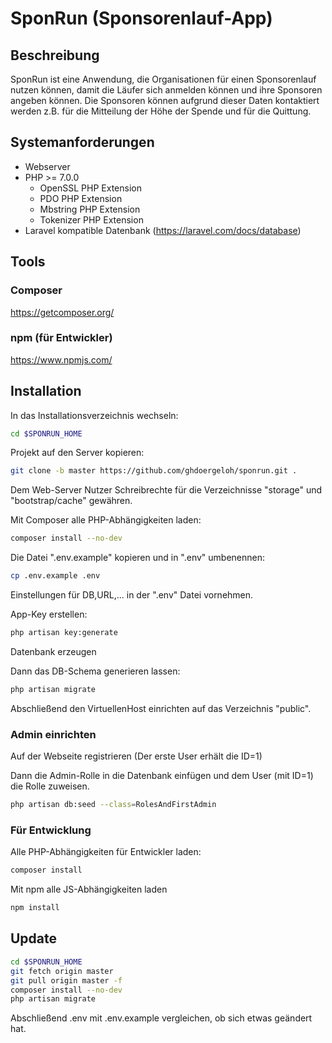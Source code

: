 # SponRun (Sponsorenlauf-App)

## Beschreibung
SponRun ist eine Anwendung, die Organisationen für einen Sponsorenlauf nutzen können, damit die Läufer sich anmelden können und ihre Sponsoren angeben können. Die Sponsoren können aufgrund dieser Daten kontaktiert werden z.B. für die Mitteilung der Höhe der Spende und für die Quittung.

## Systemanforderungen
- Webserver
- PHP >= 7.0.0
  - OpenSSL PHP Extension
  - PDO PHP Extension
  - Mbstring PHP Extension
  - Tokenizer PHP Extension
- Laravel kompatible Datenbank (<https://laravel.com/docs/database>)

## Tools
### Composer
<https://getcomposer.org/>

### npm (für Entwickler)
<https://www.npmjs.com/>

## Installation
In das Installationsverzeichnis wechseln:

```bash
cd $SPONRUN_HOME
```
Projekt auf den Server kopieren:

```bash
git clone -b master https://github.com/ghdoergeloh/sponrun.git .
```
Dem Web-Server Nutzer Schreibrechte für die Verzeichnisse "storage" und "bootstrap/cache" gewähren.

Mit Composer alle PHP-Abhängigkeiten laden:

```bash
composer install --no-dev
```
Die Datei ".env.example" kopieren und in ".env" umbenennen:

```bash
cp .env.example .env
```
Einstellungen für DB,URL,... in der ".env" Datei vornehmen.

App-Key erstellen:

```bash
php artisan key:generate
```
Datenbank erzeugen

Dann das DB-Schema generieren lassen:

```bash
php artisan migrate
```
Abschließend den VirtuellenHost einrichten auf das Verzeichnis "public".

### Admin einrichten
Auf der Webseite registrieren (Der erste User erhält die ID=1)

Dann die Admin-Rolle in die Datenbank einfügen und dem User (mit ID=1) die Rolle zuweisen.

```bash
php artisan db:seed --class=RolesAndFirstAdmin
```


### Für Entwicklung
Alle PHP-Abhängigkeiten für Entwickler laden:

```bash
composer install
```

Mit npm alle JS-Abhängigkeiten laden

```bash
npm install
```

## Update
```bash
cd $SPONRUN_HOME
git fetch origin master
git pull origin master -f
composer install --no-dev
php artisan migrate
```

Abschließend .env mit .env.example vergleichen, ob sich etwas geändert hat.